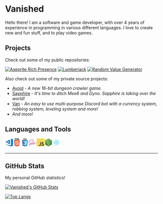 # Vanished

Hello there! I am a software and game developer, with over 4 years of experience in programming in various different languages. I love to create new and fun stuff, and to play video games.

## Projects

Check out some of my public repositories:

[![Aseprite Rich Presence](https://github-readme-stats.vercel.app/api/pin/?username=vanishedvan&repo=aseprite-rich-presence&theme=nord)](https://github.com/vanishedvan/aseprite-rich-presence)
[![Lumberjack](https://github-readme-stats.vercel.app/api/pin/?username=vanishedvan&repo=lumberjack&theme=nord)](https://github.com/vanishedvan/lumberjack)
[![Random Value Generator](https://github-readme-stats.vercel.app/api/pin/?username=vanishedvan&repo=random-value-generator&theme=nord)](https://github.com/vanishedvan/random-value-generator)

Also check out some of my private source projects:

- [Avoid](https://discord.gg/epic) - _A new 16-bit dungeon crawler game._
- [Sapphire](https://sapphirebot.com) - _It's time to ditch Mee6 and Dyno. Sapphire is taking over the world!_
- [Van](https://vanme.me) - _An easy to use multi-purpose Discord bot with a currency system, robbing system, leveling system and more!_
- _And more!_

## Languages and Tools

<img align="left" alt="Visual Studio Code" width="26px" src="https://raw.githubusercontent.com/github/explore/80688e429a7d4ef2fca1e82350fe8e3517d3494d/topics/visual-studio-code/visual-studio-code.png" />
<img align="left" alt="HTML5" width="26px" src="https://raw.githubusercontent.com/github/explore/80688e429a7d4ef2fca1e82350fe8e3517d3494d/topics/html/html.png" />
<img align="left" alt="CSS3" width="26px" src="https://raw.githubusercontent.com/github/explore/80688e429a7d4ef2fca1e82350fe8e3517d3494d/topics/css/css.png" />
<img align="left" alt="Sass" width="26px" src="https://raw.githubusercontent.com/github/explore/80688e429a7d4ef2fca1e82350fe8e3517d3494d/topics/sass/sass.png" />
<img align="left" alt="JavaScript" width="26px" src="https://raw.githubusercontent.com/github/explore/80688e429a7d4ef2fca1e82350fe8e3517d3494d/topics/javascript/javascript.png" />
<img align="left" alt="Node.js" width="26px" src="https://raw.githubusercontent.com/github/explore/80688e429a7d4ef2fca1e82350fe8e3517d3494d/topics/nodejs/nodejs.png" />
<img align="left" alt="React" width="26px" src="https://raw.githubusercontent.com/github/explore/80688e429a7d4ef2fca1e82350fe8e3517d3494d/topics/react/react.png" />

<br />
<br />

---

## GitHub Stats

My personal GitHub statistics!

[![Vanished's GitHub Stats](https://github-readme-stats.vercel.app/api?username=vanishedvan&hide=issues,prs&count_private=true&show_owner=true&show_icons=true&theme=nord)](https://github.com/vanishedvan)

[![Top Langs](https://github-readme-stats.vercel.app/api/top-langs/?username=vanishedvan&layout=compact&card_width=445&theme=nord)](https://github.com/vanishedvan)
